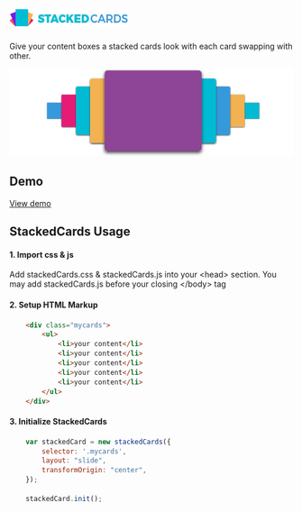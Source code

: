 # ![JPG](demo/img/logo_sm.png)
Give your content boxes a stacked cards look with each card swapping with other. 

![GIF](preview.gif)

## Demo
[View demo](https://junedchhipa.github.io/stacked-cards/)


## StackedCards Usage

#### 1. Import css &amp; js
Add stackedCards.css &amp; stackedCards.js into your &lt;head&gt; section. You may add stackedCards.js before your closing &lt;/body&gt; tag 

#### 2. Setup HTML Markup

```html
	<div class="mycards">
		<ul>
			<li>your content</li>
			<li>your content</li>
			<li>your content</li>
			<li>your content</li>
			<li>your content</li>
		</ul>
	</div>
```

#### 3. Initialize StackedCards

```javascript
	var stackedCard = new stackedCards({
	 	selector: '.mycards',
	 	layout: "slide",
	 	transformOrigin: "center",
	});

	stackedCard.init();
````

